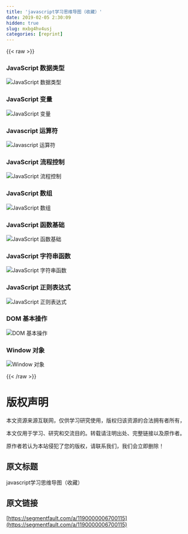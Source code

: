 ```yaml
---
title: 'javascript学习思维导图（收藏）' 
date: 2019-02-05 2:30:09
hidden: true
slug: mxbg4hv4usj
categories: [reprint]
---
```


{{< raw >}}

                    
<h3 id="articleHeader0">JavaScript 数据类型</h3>
<p><span class="img-wrap"><img data-src="/img/remote/1460000006760819" src="https://static.alili.tech/img/remote/1460000006760819" alt="JavaScript 数据类型" title="JavaScript 数据类型" style="cursor: pointer; display: inline;"></span></p>
<h3 id="articleHeader1">JavaScript 变量</h3>
<p><span class="img-wrap"><img data-src="/img/remote/1460000006760820" src="https://static.alili.tech/img/remote/1460000006760820" alt="JavaScript 变量" title="JavaScript 变量" style="cursor: pointer; display: inline;"></span></p>
<h3 id="articleHeader2">Javascript 运算符</h3>
<p><span class="img-wrap"><img data-src="/img/remote/1460000006760821" src="https://static.alili.tech/img/remote/1460000006760821" alt="Javascript 运算符" title="Javascript 运算符" style="cursor: pointer; display: inline;"></span></p>
<h3 id="articleHeader3">JavaScript 流程控制</h3>
<p><span class="img-wrap"><img data-src="/img/remote/1460000006760822" src="https://static.alili.tech/img/remote/1460000006760822" alt="JavaScript 流程控制" title="JavaScript 流程控制" style="cursor: pointer; display: inline;"></span></p>
<h3 id="articleHeader4">JavaScript 数组</h3>
<p><span class="img-wrap"><img data-src="/img/remote/1460000006760823" src="https://static.alili.tech/img/remote/1460000006760823" alt="JavaScript 数组" title="JavaScript 数组" style="cursor: pointer; display: inline;"></span></p>
<h3 id="articleHeader5">JavaScript 函数基础</h3>
<p><span class="img-wrap"><img data-src="/img/remote/1460000006760824" src="https://static.alili.tech/img/remote/1460000006760824" alt="JavaScript 函数基础" title="JavaScript 函数基础" style="cursor: pointer;"></span></p>
<h3 id="articleHeader6">JavaScript 字符串函数</h3>
<p><span class="img-wrap"><img data-src="/img/remote/1460000006760825" src="https://static.alili.tech/img/remote/1460000006760825" alt="JavaScript 字符串函数" title="JavaScript 字符串函数" style="cursor: pointer;"></span></p>
<h3 id="articleHeader7">JavaScript 正则表达式</h3>
<p><span class="img-wrap"><img data-src="/img/remote/1460000006760826" src="https://static.alili.tech/img/remote/1460000006760826" alt="JavaScript 正则表达式" title="JavaScript 正则表达式" style="cursor: pointer; display: inline;"></span></p>
<h3 id="articleHeader8">DOM 基本操作</h3>
<p><span class="img-wrap"><img data-src="/img/remote/1460000006760827" src="https://static.alili.tech/img/remote/1460000006760827" alt="DOM 基本操作" title="DOM 基本操作" style="cursor: pointer; display: inline;"></span></p>
<h3 id="articleHeader9">Window 对象</h3>
<p><span class="img-wrap"><img data-src="/img/remote/1460000006760828" src="https://static.alili.tech/img/remote/1460000006760828" alt="Window 对象" title="Window 对象" style="cursor: pointer; display: inline;"></span></p>

                
{{< /raw >}}

# 版权声明
本文资源来源互联网，仅供学习研究使用，版权归该资源的合法拥有者所有，

本文仅用于学习、研究和交流目的。转载请注明出处、完整链接以及原作者。

原作者若认为本站侵犯了您的版权，请联系我们，我们会立即删除！

## 原文标题
javascript学习思维导图（收藏）

## 原文链接
[https://segmentfault.com/a/1190000006700115](https://segmentfault.com/a/1190000006700115)

